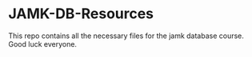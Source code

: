 # JAMK-DB-Resources

This repo contains all the necessary files for the jamk database course.
Good luck everyone.
